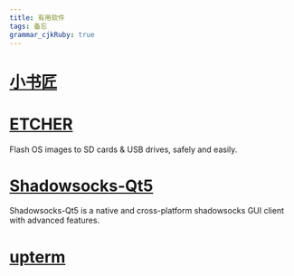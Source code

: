 ```yaml
---
title: 有用软件 
tags: 备忘
grammar_cjkRuby: true
---
```


# [小书匠](https://github.com/suziwen/markdownxiaoshujiang/releases)


# [ETCHER](https://etcher.io/)
Flash OS images to SD cards & USB drives, safely and easily.

# [Shadowsocks-Qt5](https://github.com/shadowsocks/shadowsocks-qt5/releases)
Shadowsocks-Qt5 is a native and cross-platform shadowsocks GUI client with advanced features.

# [upterm](https://github.com/railsware/upterm/releases)